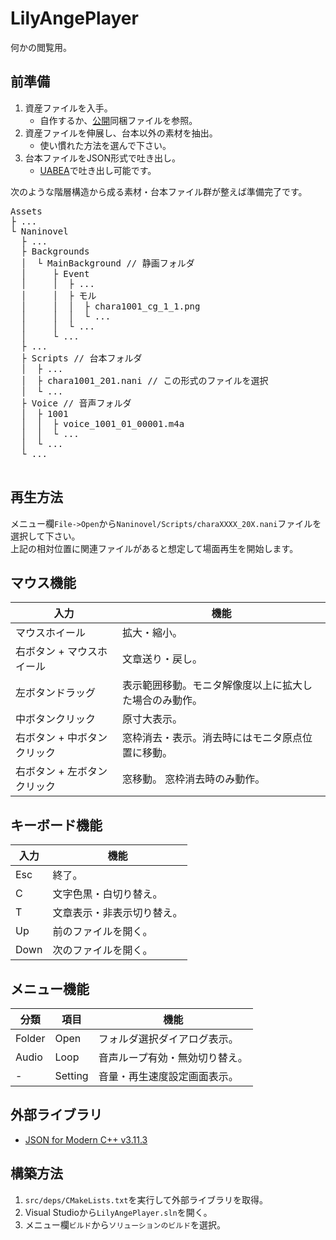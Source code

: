 # LilyAngePlayer

何かの閲覧用。

## 前準備

1. 資産ファイルを入手。
    - 自作するか、[公開](https://github.com/BithreenGirlen/LilyAngePlayer/releases)同梱ファイルを参照。
2. 資産ファイルを伸展し、台本以外の素材を抽出。
    - 使い慣れた方法を選んで下さい。
3. 台本ファイルをJSON形式で吐き出し。
    - [UABEA](https://github.com/BithreenGirlen/UABEA)で吐き出し可能です。

次のような階層構造から成る素材・台本ファイル群が整えば準備完了です。
<pre>
Assets
├ ...
└ Naninovel
  ├ ...
  ├ Backgrounds
  │  └ MainBackground // 静画フォルダ
  │     ├ Event
  │     │  ├ ...
  │     │  ├ モル
  │     │  │  ├ chara1001_cg_1_1.png
  │     │  │  └ ...
  │     │  └ ...
  │     └ ...
  ├ ...
  ├ Scripts // 台本フォルダ
  │  ├ ...
  │  ├ chara1001_201.nani // この形式のファイルを選択
  │  └ ...
  ├ Voice // 音声フォルダ
  │  ├ 1001
  │  │  ├ voice_1001_01_00001.m4a
  │  │  └ ...
  │  └ ...
  └ ...

</pre>

## 再生方法

メニュー欄`File->Open`から`Naninovel/Scripts/charaXXXX_20X.nani`ファイルを選択して下さい。  
上記の相対位置に関連ファイルがあると想定して場面再生を開始します。

## マウス機能

| 入力 | 機能 |
| --- | --- |
| マウスホイール | 拡大・縮小。 |
| 右ボタン + マウスホイール | 文章送り・戻し。 |
| 左ボタンドラッグ | 表示範囲移動。モニタ解像度以上に拡大した場合のみ動作。 |
| 中ボタンクリック | 原寸大表示。 |
| 右ボタン + 中ボタンクリック | 窓枠消去・表示。消去時にはモニタ原点位置に移動。 |
| 右ボタン + 左ボタンクリック | 窓移動。 窓枠消去時のみ動作。|

## キーボード機能

| 入力 | 機能 |
| --- | --- |
| Esc | 終了。 |
| C  | 文字色黒・白切り替え。 |
| T  | 文章表示・非表示切り替え。 |
| Up | 前のファイルを開く。 |
| Down | 次のファイルを開く。 |

## メニュー機能
| 分類 | 項目 | 機能 |
| --- | --- | --- |
| Folder | Open | フォルダ選択ダイアログ表示。 |
| Audio | Loop | 音声ループ有効・無効切り替え。 |
| - | Setting | 音量・再生速度設定画面表示。 |

## 外部ライブラリ
- [JSON for Modern C++ v3.11.3](https://github.com/nlohmann/json/releases/tag/v3.11.3)

## 構築方法
1. `src/deps/CMakeLists.txt`を実行して外部ライブラリを取得。
2. Visual Studioから`LilyAngePlayer.sln`を開く。
3. メニュー欄`ビルド`から`ソリューションのビルド`を選択。
